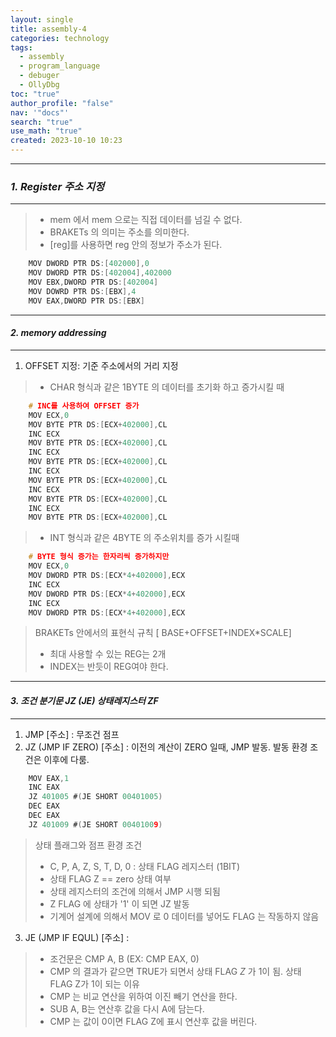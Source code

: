 ```yaml
---
layout: single
title: assembly-4
categories: technology
tags:
  - assembly
  - program_language
  - debuger
  - OllyDbg
toc: "true"
author_profile: "false"
nav: '"docs"'
search: "true"
use_math: "true"
created: 2023-10-10 10:23
---
```


---
### *1. Register 주소 지정*
---
>- mem 에서 mem 으로는 직접 데이터를 넘길 수 없다.
>- BRAKETs 의 의미는 주소를 의미한다.
>- [reg]를 사용하면 reg 안의 정보가 주소가 된다.

```c
	MOV DWORD PTR DS:[402000],0
	MOV DWORD PTR DS:[402004],402000
	MOV EBX,DWORD PTR DS:[402004]
	MOV DOWRD PTR DS:[EBX],4
	MOV EAX,DWORD PTR DS:[EBX]
```

---
#### *2. memory addressing* 
---
1) OFFSET 지정: 기준 주소에서의 거리 지정
>- CHAR 형식과 같은 1BYTE 의 데이터를 초기화 하고 증가시킬 때 

```c
	# INC를 사용하여 OFFSET 증가
	MOV ECX,0
	MOV BYTE PTR DS:[ECX+402000],CL
	INC ECX
	MOV BYTE PTR DS:[ECX+402000],CL
	INC ECX
	MOV BYTE PTR DS:[ECX+402000],CL
	INC ECX
	MOV BYTE PTR DS:[ECX+402000],CL
	INC ECX
	MOV BYTE PTR DS:[ECX+402000],CL
	INC ECX
	MOV BYTE PTR DS:[ECX+402000],CL	
```
>- INT 형식과 같은  4BYTE 의 주소위치를 증가 시킬때

```c
	# BYTE 형식 증가는 한자리씩 증가하지만
	MOV ECX,0
	MOV DWORD PTR DS:[ECX*4+402000],ECX
	INC ECX
	MOV DWORD PTR DS:[ECX*4+402000],ECX
	INC ECX
	MOV DWORD PTR DS:[ECX*4+402000],ECX
```
> BRAKETs 안에서의 표현식 규칙
> [ BASE+OFFSET+INDEX*SCALE]
> - 최대 사용할 수 있는 REG는  2개
> - INDEX는 반듯이  REG여야 한다.

---
#### *3. 조건 분기문 JZ (JE) 상태레지스터 ZF* 
---
1) JMP [주소] : 무조건 점프
2) JZ (JMP IF ZERO) [주소] : 이전의 계산이 ZERO 일때, JMP 발동. 발동 환경 조건은 이후에 다룸.
```c
	MOV EAX,1
	INC EAX
	JZ 401005 #(JE SHORT 00401005)
	DEC EAX
	DEC EAX
	JZ 401009 #(JE SHORT 00401009)
```
> 상태 플래그와 점프 환경 조건
> -  C, P, A, Z, S, T, D, 0 : 상태 FLAG 레지스터 (1BIT)
> - 상태 FLAG Z == zero 상태 여부  
> - 상태 레지스터의 조건에 의해서 JMP 시행 되됨
> - Z FLAG 에 상태가 '1' 이 되면 JZ 발동
> - 기계어 설계에 의해서 MOV 로  0 데이터를 넣어도 FLAG 는 작동하지 않음

3) JE (JMP IF EQUL) [주소] : 
> - 조건문은 CMP A, B (EX: CMP EAX, 0)
> - CMP 의 결과가 같으면 TRUE가 되면서  상태 FLAG  *Z* 가 1이 됨.
> 상태 FLAG Z가 1이 되는 이유
> -  CMP 는 비교 연산을 위하여 이진 빼기 연산을 한다.
> -  SUB A, B는 연산후 값을 다시 A에 담는다.
> -  CMP 는  값이 0이면 FLAG Z에 표시 연산후 값을 버린다. 


